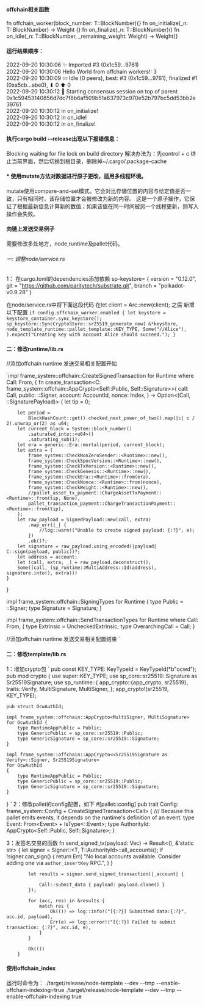 #### offchain相关函数

fn offchain_worker(block_number: T::BlockNumber){}
fn on_initialize(_n: T::BlockNumber) -> Weight {}
fn on_finalize(_n: T::BlockNumber)()
fn on_idle(_n: T::BlockNumber, _remaining_weight: Weight) -> Weight{}


#### 运行结果顺序：

2022-09-20 10:30:06 ✨ Imported #3 (0x1c59…9761)    
2022-09-20 10:30:06 Hello World from offchain workers!: 3    
2022-09-20 10:30:09 💤 Idle (0 peers), best: #3 (0x1c59…9761), finalized #1 (0xa5cb…abe0), ⬇ 0 ⬆ 0    
2022-09-20 10:30:12 🙌 Starting consensus session on top of parent 0x1c59453140856d7dc7f8b6af509b51a637973c970e52b797bc5dd53bb2e39761    
2022-09-20 10:30:12 in on_initialize!    
2022-09-20 10:30:12 in on_idle!    
2022-09-20 10:30:12 in on_finalize!  

#### 执行cargo build --release出现以下报错信息：

Blocking waiting for file lock on build directory
解决办法为：先control + c 终止当前界面，然后切换到根目录，删除掉~/.cargo/.package-cache


#### * 使用mutate方法对数据进行原子更改，适用多线程环境。

mutate使用compare-and-set模式。它会对比存储位置的内容与给定值是否一致，只有相同时，该存储位置才会被修改为新的内容。
这是一个原子操作，它保证了根据最新信息计算新的数值；如果该值在同一时间被另一个线程更新，则写入操作会失败。



#### 向链上发送交易例子
需要修改多处地方，node,runtime及pallet代码。

###### 一: 调整node/service.rs
1： 在cargo.toml的dependencies添加依赖
sp-keystore= { version = "0.12.0", git = "https://github.com/paritytech/substrate.git", branch = "polkadot-v0.9.28" }

在node/service.rs中将下面这段代码
在let client = Arc::new(client); 之后
新增以下配置
`if config.offchain_worker.enabled {
let keystore = keystore_container.sync_keystore();
sp_keystore::SyncCryptoStore::sr25519_generate_new(
&*keystore,
node_template_runtime::pallet_template::KEY_TYPE,
Some("//Alice"),
).expect("Creating key with account Alice should succeed.");
}`

#### 二：修改runtime/lib.rs

//添加offchain runtime 发送交易相关配置开始

`impl<LocalCall> frame_system::offchain::CreateSignedTransaction<LocalCall> for Runtime
where
Call: From<LocalCall>,
{
fn create_transaction<C: frame_system::offchain::AppCrypto<Self::Public, Self::Signature>>(
call: Call,
public: <Signature as sp_runtime::traits::Verify>::Signer,
account: AccountId,
nonce: Index,
) -> Option<(Call, <UncheckedExtrinsic as sp_runtime::traits::Extrinsic>::SignaturePayload)> {
let tip = 0;

		let period =
			BlockHashCount::get().checked_next_power_of_two().map(|c| c / 2).unwrap_or(2) as u64;
		let current_block = System::block_number()
			.saturated_into::<u64>()
			.saturating_sub(1);
		let era = generic::Era::mortal(period, current_block);
		let extra = (
			frame_system::CheckNonZeroSender::<Runtime>::new(),
			frame_system::CheckSpecVersion::<Runtime>::new(),
			frame_system::CheckTxVersion::<Runtime>::new(),
			frame_system::CheckGenesis::<Runtime>::new(),
			frame_system::CheckEra::<Runtime>::from(era),
			frame_system::CheckNonce::<Runtime>::from(nonce),
			frame_system::CheckWeight::<Runtime>::new(),
			//pallet_asset_tx_payment::ChargeAssetTxPayment::<Runtime>::from(tip, None),
			pallet_transaction_payment::ChargeTransactionPayment::<Runtime>::from(tip),
		);
		let raw_payload = SignedPayload::new(call, extra)
			.map_err(|_| {
				//log::warn!("Unable to create signed payload: {:?}", e);
			})
			.ok()?;
		let signature = raw_payload.using_encoded(|payload| C::sign(payload, public))?;
		let address = account;
		let (call, extra, _) = raw_payload.deconstruct();
		Some((call, (sp_runtime::MultiAddress::Id(address), signature.into(), extra)))
	}
}

impl frame_system::offchain::SigningTypes for Runtime {
type Public = <Signature as sp_runtime::traits::Verify>::Signer;
type Signature = Signature;
}

impl<C> frame_system::offchain::SendTransactionTypes<C> for Runtime
where
Call: From<C>,
{
type Extrinsic = UncheckedExtrinsic;
type OverarchingCall = Call;
}

//添加offchain runtime 发送交易相关配置结束
`

#### 二：修改template/lib.rs
1：增加crypto包
`
pub const KEY_TYPE: KeyTypeId = KeyTypeId(*b"ocwd");
pub mod crypto {
use super::KEY_TYPE;
use sp_core::sr25519::Signature as Sr25519Signature;
use sp_runtime::{
app_crypto::{app_crypto, sr25519},
traits::Verify,
MultiSignature, MultiSigner,
};
app_crypto!(sr25519, KEY_TYPE);

    pub struct OcwAuthId;

    impl frame_system::offchain::AppCrypto<MultiSigner, MultiSignature> for OcwAuthId {
        type RuntimeAppPublic = Public;
        type GenericPublic = sp_core::sr25519::Public;
        type GenericSignature = sp_core::sr25519::Signature;
    }

    impl frame_system::offchain::AppCrypto<<Sr25519Signature as Verify>::Signer, Sr25519Signature>
    for OcwAuthId
    {
        type RuntimeAppPublic = Public;
        type GenericPublic = sp_core::sr25519::Public;
        type GenericSignature = sp_core::sr25519::Signature;
    }
}
`
2：修改pallet的config配置，如下
#[pallet::config]
pub trait Config: frame_system::Config + CreateSignedTransaction<Call<Self>> {
/// Because this pallet emits events, it depends on the runtime's definition of an event.
type Event: From<Event<Self>> + IsType<<Self as frame_system::Config>::Event>;
type AuthorityId: AppCrypto<Self::Public, Self::Signature>;
}



3：发签名交易的函数
        fn send_signed_tx(payload: Vec<u8>) -> Result<(), &'static str> {
            let signer = Signer::<T, T::AuthorityId>::all_accounts();
            if !signer.can_sign() {
                return Err(
                    "No local accounts available. Consider adding one via `author_insertKey` RPC.",
                )
            }

            let results = signer.send_signed_transaction(|_account| {

                Call::submit_data { payload: payload.clone() }
            });

            for (acc, res) in &results {
                match res {
                    Ok(()) => log::info!("[{:?}] Submitted data:{:?}", acc.id, payload),
                    Err(e) => log::error!("[{:?}] Failed to submit transaction: {:?}", acc.id, e),
                }
            }

            Ok(())
        }


#### 使用offchain_index
运行时命令为：
./target/release/node-template --dev --tmp --enable-offchain-indexing=true
./target/release/node-template --dev --tmp --enable-offchain-indexing true
